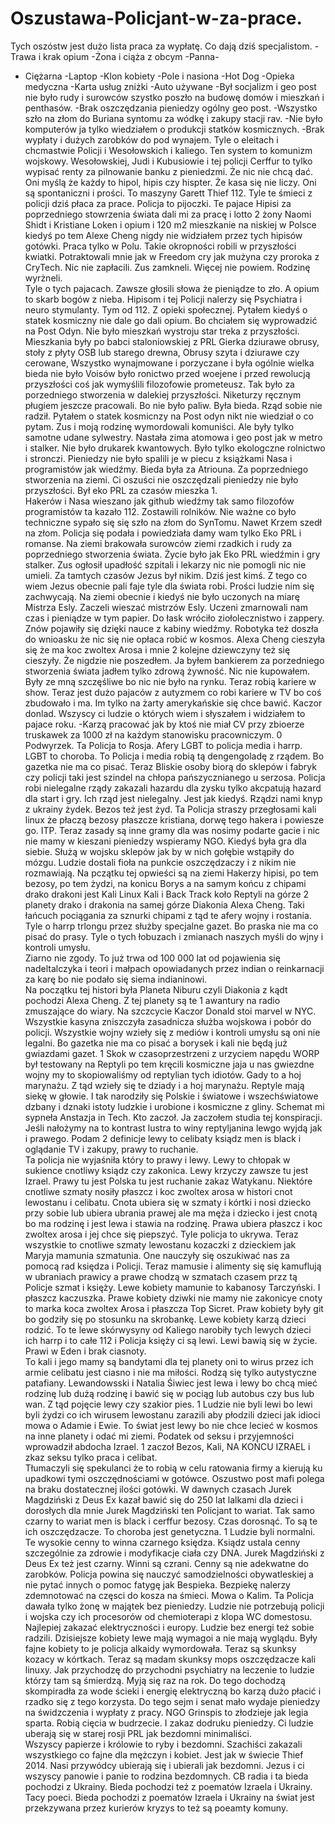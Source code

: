 # Oszustawa-Policjant-w-za-prace.
Tych oszóstw jest dużo lista praca za wypłatę. Co dają dziś specjalistom.
-Trawa i krak opium
-Żona i ciąża z obcym
-Panna-
- Ciężarna
-Laptop
-Klon kobiety
-Pole i nasiona
-Hot Dog
-Opieka medyczna
-Karta usług zniżki
-Auto używane
-Był socjalizm i geo post nie było rudy i surowców szystko poszło na budowę domów i mieszkań i penthasów.
-Brak oszczędzania pieniedzy ogólny geo post.
-Wszystko szło na złom do Buriana syntomu za wódkę i zakupy stacji rav.
-Nie było komputerów ja tylko wiedziałem o produkcji statków kosmicznych. 
-Brak wypłaty i dużych zarobków do pod wynajem.
Tyle o eleitach i chcmastwie Policji i Wesołowskich i kaliego. 
Ten system to komunizm wojskowy. 
Wesołowskiej, Judi i Kubusiowie i tej policji Cerffur to tylko wypisać renty za pilnowanie banku z pieniedzmi. Że nic nie chcą dać. 
Oni myślą że każdy to hipol, hipis czy hispter. Że kasa się nie liczy. 
Oni są spontaniczni i prości. To maszyny Garett Thief 112.
Tyle te śmieci z policji dziś płaca za prace. 
Policja to pijoczki.
Te pajace Hipisi za poprzedniego stowrzenia świata dali mi za pracę i lotto 2 żony Naomi Shidt i Kristiane Loken i opium i 120 m2 mieszkanie na niskiej w Polsce kiedyś po tem Alexe Cheng nigdy nie widziałem przez tych hipisów gotówki. Praca tylko w Polu. Takie okropności robili w przyszłości kwiatki. 
Potraktowali mnie jak w Freedom cry jak mużyna czy proroka z CryTech. Nic nie zapłacili. Zus zamkneli. Więcej nie powiem. Rodzinę wyrżneli.    
Tyle o tych pajacach.
Zawsze głosili słowa że pieniądze to zło. A opium to skarb bogów z nieba. 
Hipisom i tej Policji nalerzy się Psychiatra i neuro stymulanty. Tym od 112. Z opieki społecznej. 
Pytałem kiedyś o statek kosmiczny nie dale go dali opium. Bo chciałem się wyprowadzić na Post Odyn. 
Nie było mieszkań wystroju star treka z przyszłości. Mieszkania były po babci staloniowskiej z PRL Gierka dziurawe obrusy, stoły z płyty OSB lub starego drewna, Obrusy szyta i dziurawe czy cerowane, Wszystko wynajmowane i porzyczane i była ogólnie wielka bieda nie było Voisów było ronictwo przed woejene i przed rewolucją przyszłości coś jak wymyślili filozofowie prometeusz. Tak było za porzedniego stworzenia w dalekiej przyszłości. Niketurzy ręcznym pługiem jeszcze pracowali. Bo nie było paliw. Była bieda. Rząd sobie nie radził. Pytałem o statek kosmicnzy na Post odyn nikt nie wiedział o co pytam. 
Zus i moją rodzinę wymordowali komuniści. Ale były tylko samotne udane sylwestry. 
Nastała zima atomowa i geo post jak w metro i stalker. Nie było drukarek kwantowych. Było tylko ekologczne rolnictwo i stronczi. Pieniedzy nie było spalili je w piecu z książkami Nasa i programistów jak wiedźmy. Bieda była za Atriouna. Za poprzedniego stworzenia na ziemi. Ci oszuści nie oszczędzali pieniedzy nie było przyszłości. Był eko PRL za czasów mieszka 1.  
Hakerów i Nasa wieszano jak github wiedźmy tak samo filozofów programistów ta kazało 112. 
Zostawili rolników. 
Nie ważne co było techniczne sypało się się szło na złom do SynTomu. Nawet Krzem szedł na złom.
Policja się podała i powiedziała damy wam tylko Eko PRL i romanse. 
Na ziemi brakowała surowców ziemi rzadkich i rudy za poprzedniego stworzenia świata.
Życie było jak Eko PRL wiedźmin i gry stalker. 
Zus ogłosił upadłość szpitali i lekarzy nic nie pomogli nic nie umieli. 
Za tamtych czasów Jezus był nikim. Dziś jest kimś. 
Z tego co wiem Jezus obecnie pali faje tyle dla świata robi. Prości ludzie nim się zachwycają. 
Na ziemi obecnie i kiedyś nie było uczonych na miarę Mistrza Esly. 
Zaczeli wieszać mistrzów Esly. Uczeni zmarnowali nam czas i pieniądze w tym papier. Do łask wróciło ziołolecznistwo i zappery. Znów pojawiły się dzięki nauce z kabiny wiedźmy. 
Robotyka też doszła do wnioasku że nic się nie opłaca robić w kosmos.
Alexa Cheng cieszyła się że ma koc zwoltex Arosa i mnie 2 kolejne dziewczyny też się cieszyły. Że nigdzie nie poszedłem. 
Ja byłem bankierem za porzedniego stworzenia świata jadłem tylko zdrową żywność. Nic nie kupowałem.
Były ze mną szczęśliwe bo nic nie było na rynku. Teraz robią kariere w show. 
Teraz jest dużo pajaców z autyzmem co robi kariere w TV bo coś zbudowało i ma. 
Im tylko na żarty amerykańskie się chce bawić. 
Kaczor donlad. 
Wszyscy ci ludzie o których wiem i słyszałem i widziałem to pajace roku. 
-Karzą pracować jak by ktoś nie miał CV przy zbioerze truskawek za 1000 zł na każdym stanowisku pracowniczym. 0 Podwyrzek. Ta Policja to Rosja. 
Afery LGBT to policja media i harrp. LGBT to choroba. 
To Policja i media robią tą dengengoladę z rządem.  Bo gazetka nie ma co pisać. 
Teraz Bliskie osoby biorą do sklepów i fabryk czy policji taki jest szindel na chłopa pańszycznianego u serzosa. 
Policja robi nielegalne rządy zakazali hazardu dla zysku tylko akcpatują hazard dla start i gry. Ich rząd jest nielegalny. Jest jak kiedyś. Rządzi nami knyp z ukrainy żydek.  Bezos też jest żyd. 
Ta Policja straszy przegłosami kali linux że płaczą bezosy płaszcze kristiana, dorwę tego hakera i powiesze go. ITP. 
Teraz zasady są inne gramy dla was nosimy podarte gacie i nic nie mamy w kieszani pieniedzy wspieramy NGO. Kiedyś była gra dla siebie. 
Służą w wojsku sklepów jak by w nich gołębie wstąpiły do mózgu. 
Ludzie dostali fioła na punkcie oszczędzaczy i z nikim nie rozmawiają. 
Na pczątku tej opwieści są na ziemi Hakerzy hipisi, po tem bezosy, po tem żydzi, na konicu Borys a na samym końcu z chipami drako drakoni jest Kali Linux Kali i Back Track koło Reptyli na górze 2 planety drako i drakonia na samej górze Diakonia Alexa Cheng. Taki łańcuch pociągania za sznurki chipami z tąd te afery wojny i rostania. 
Tyle o harrp trlongu przez służby specjalne gazet. Bo praska nie ma co pisać do prasy. Tyle o tych łobuzach i zmianach naszych myśli do wjny i kontroli umysłu.  
Ziarno nie zgody. 
To już trwa od 100 000 lat od pojawienia się nadeltalczyka i teori i małpach opowiadanych przez indian o reinkarnacji za karę bo nie podało się siema indianinowi.   
Na początku tej histori była Planeta Niburu czyli Diakonia z kądt pochodzi Alexa Cheng. Z tej planety są te 1 awantury na radio zmuszające do wiary. 
Na szczcycie Kaczor Donald stoi marvel w NYC.  
Wszystkie kasyna zniszczyła zasadnicza służba wojskowa i pobór do policji. 
Wszystkie wojny wzieły się z mediów i kontroli umysłu są oni nie legalni. Bo gazetka nie ma co pisać a borysek i kali nie będą już gwiazdami gazet. 
1 Skok w czasoprzestrzeni z urzyciem napędu WORP był testowany na Reptyli po tem kręcili kosmiczne jaja u nas gwiezdne wojny my to skopiowaliśmy od reptylian tych idiotów. Gady to a hoj marynażu. Z tąd wzieły się te dziady i a hoj marynażu. Reptyle mają siekę w głowie. 
I tak narodziły się Polskie i światowe i wszechświatowe dzbany i dznaki istoty ludzkie i urobione i kosmiczne z gliny. 
Schemat mi sypneła Anstazja in Tech. Kto zaczoł. Ja zaczołem studia tej konspiracji. 
Jeśli nałożymy na to kontrast lustra to winy reptyljanina lewgo wyjdą jak i prawego. Podam 2 definicje lewy to celibaty ksiądz men is black i oglądanie TV i zakupy, prawy to ruchanie.  
Ta policja nie wyjaśniła który to prawy i lewy. Lewy to chłopak w sukience cnotliwy ksiądz czy zakonica. Lewy krzyczy zawsze tu jest Izrael. Prawy tu jest Polska tu jest ruchanie zakaz Watykanu. 
Niektóre cnotliwe szmaty nosiły płaszcz i koc zwoltex arosa w histori cnot lewostanu i celibatu. Cnota ubiera się w szmaty i kórtki i nosi dziecko przy sobie lub ubiera ubrania prawej ale ma męża i dziecko i jest cnotą bo ma rodzinę i jest lewa i stawia na rodzinę. Prawa ubiera płaszcz i koc zwoltex arosa i jej chce się piepszyć. Tyle policja to ukrywa. Teraz wszystkie to cnotliwe szmaty lewostanu kozaczki z dzieckiem jak Maryja mamunia szmatunia. 
One nauczyły się oszukiwać nas za pomocą rad księdza i Policji. 
Teraz mamusie i alimenty się się kamuflują w ubraniach prawicy a prawe chodzą w szmatach czasem przz tą Policje szmat i księży. 
Lewe kobiety mamunie to kabanosy Tarczyński. I płaszcz kaczuszka. 
Prawe kobiety dziwki nie mamy nie zakonicye cnoty to marka koca zwoltex Arosa i płaszcza Top Sicret. 
Praw kobiety były git bo godziły się po stosunku na skrobankę. Lewe kobiety karzą dzieci rodzić. To te lewe skórwysyny od Kaliego narobiły tych lewych dzieci ich harrp i to całe 112 i Policja księży ci są lewi. Lewi bawią się w życie. Prawi w Eden i brak ciasnoty.  
To kali i jego mamy są bandytami dla tej planety oni to wirus przez ich armie celibatu jest ciasno i nie ma miłości. Rodzą się tylko autystyczne patafiany. 
Lewandowsski i Natalia Śiwiec jest lewa i lewy bo chcą mieć rodzinę lub dużą rodzinę i bawić się w pociąg lub autobus czy bus lub wan. Z tąd pojęcie lewy czy szakior pies. 1 Ludzie nie byli lewi bo lewi byli żydzi co ich wirusem lewostanu zarazili aby płodzili dzieci jak idioci mowa o Adamie i Ewie. 
To świat jest lewy bo nie chce lecieć w kosmos na inne planety i odać mi ziemi. 
Podatek od seksu i przyjemności wprowadził abdocha Izrael. 1 zaczoł Bezos, Kali, NA KOŃCU IZRAEL i zkaz seksu tylko praca i celibat.  
Tłumaczyli się spekulanci że to robią w celu ratowania firmy a kierują ku upadkowi tymi oszczędnościami w gotówce. 
Oszustwo post mafi polega na braku dostatecznej ilości gotówki. 
W dawnych czasach Jurek Magdziński z Deus Ex kazał bawić się do 250 lat lalkami dla dzieci i dorosłych dla mnie Jurek Magdziński ten Policjant to wariat. Tak samo czarny to wariat men is black i cerffur bezosy. Czas dorosnąć. To są te ich oszczędzacze. To choroba jest genetyczna. 1 Ludzie byli normalni. 
Te wysokie cenny to winna czarnego księdza. Ksiądz ustala cenny szczególnie za zdrowie i modyfikacje ciała czy DNA. Jurek Magdziński z Deus Ex też jest czarny. 
Winni są czrani. Cenny są nie adekwatne do zarobków. 
Policja powina się nauczyć samodzielności obywatleskiej a nie pytać innych o pomoc fatygę jak Bespieka. Bezpiekę nalerzy zdemnotować na częsci do kosza na śmieci. Mowa o Kalim. 
Ta Policja dawała tylko żonę w majątek bez pieniedzy. 
Ludzie nie potrzebują policji i wojska czy ich procesorów od chemioterapi z klopa WC domestosu. 
Najlepiej zakazać elektryczności i europy. Ludzie bez energi też sobie radzili.
Dzisiejsze kobiety lewe mają wymagoi a nie mają wyglądu. 
Były fajne kobiety to je policja alkaidy wymordowała. Teraz są skunksy kozacy w kórtkach. 
Teraz są madam skunksy mops oszczędzacze kali linuxy. 
Jak przychodzę do przychodni psychiatry na leczenie to ludzie którzy tam są śmierdzą. Myją się raz na rok. 
Do tego dochodzą skompiradła za wode ścieki i energię elektryczną bo karzą dużo płacić i rzadko się z tego korzysta. Do tego sejm i senat mało wydaje pieniedzy na świdzczenia i wypłaty z pracy. 
NGO Grinspis to złodzieje jak legia sparta. Robią cięcia w budrzecie. I zakaz dodruku pieniedzy. 
Ci ludzie uberają się w starej rosji PRL jak bezdomni minimaliści.  
Wszyscy papierze i królowie to ryby i bezdomni. 
Szachiści zakazali wszystkiego co fajne dla mężczyn i kobiet. Jest jak w świecie Thief 2014. 
Nasi przywódcy ubierają się i ubierali jak bezdomni. 
Jezus i ci wszyscy panowie i panie to rodzina bezdomnych. 
CB radia i ta bieda pochodzi z Ukrainy. 
Bieda pochodzi też z poematów Izraela i Ukrainy. Tacy poeci. 
Bieda pochodzi z poematów Izraela i Ukrainy na świat jest przekzywana przez kurierów kryzys to też są poeamty komuny. 
